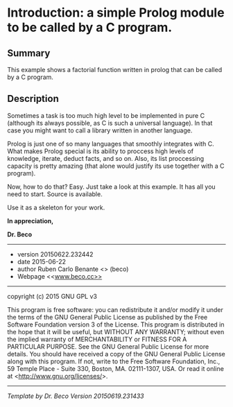 Introduction: a simple Prolog module to be called by a C program.
=================================================================

Summary
-------

This example shows a factorial function written in prolog that can be called by a C program.

Description
-----------

Sometimes a task is too much high level to be implemented in pure C (although its always possible, as C is such a universal language). In that case you might want to call a library written in another language.

Prolog is just one of so many languages that smoothly integrates with C. What makes Prolog special is its ability to proccess high levels of knowledge, iterate, deduct facts, and so on. Also, its list proccessing       capacity is pretty amazing (that alone would justify its use together with a C program).

Now, how to do that? Easy. Just take a look at this example. It has all you need to start. Source is available.

Use it as a skeleton for your work.

__In appreciation,__

__Dr. Beco__
_________________________________________________________________

* version 20150622.232442
* date 2015-06-22
* author Ruben Carlo Benante <<rcb at beco.cc>> (beco)
* Webpage <<www.beco.cc>>
_________________________________________________________________

copyright (c) 2015 GNU GPL v3

This program is free software: you can redistribute it
and/or modify it under the terms of the 
GNU General Public License as published by
the Free Software Foundation version 3 of the License.
This program is distributed in the hope that it will be useful,
but WITHOUT ANY WARRANTY; without even the implied warranty of
MERCHANTABILITY or FITNESS FOR A PARTICULAR PURPOSE.  See the 
GNU General Public License for more details.
You should have received a copy of the GNU General Public License
along with this program.
If not, write to the Free Software Foundation, Inc.,
59 Temple Place - Suite 330, Boston, MA. 02111-1307, USA.
Or read it online at <<http://www.gnu.org/licenses/>>.

_________________________________________________________________

_Template by Dr. Beco <rcb at beco dot cc> Version 20150619.231433_
